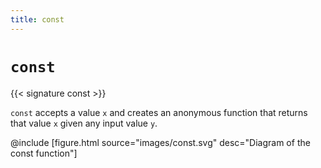 ```yaml
---
title: const
---
```


# `const`

{{< signature const >}}

`const` accepts a value `x` and creates an anonymous function that returns that value `x` given any input value `y`.

@include [figure.html source="images/const.svg" desc="Diagram of the const function"]
